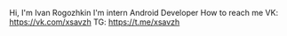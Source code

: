 Hi, I'm Ivan Rogozhkin
I'm intern Android Developer
How to reach me VK: https://vk.com/xsavzh TG: https://t.me/xsavzh 
